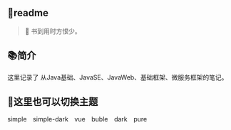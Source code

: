 ## 🎁readme

> 🍬 书到用时方恨少。

## 📚简介

这里记录了 从Java基础、JavaSE、JavaWeb、基础框架、微服务框架的笔记。

## 🍑这里也可以切换主题

<div class="demo-theme-preview">
  <a data-theme="theme-simple">simple</a>
  <a data-theme="theme-simple-dark">simple-dark</a>
  <a data-theme="vue">vue</a>
  <a data-theme="buble">buble</a>
  <a data-theme="dark">dark</a>
  <a data-theme="pure">pure</a>
</div>

<style>
  .demo-theme-preview a {
    padding-right: 10px;
  }

  .demo-theme-preview a:hover {
    cursor: pointer;
    text-decoration: underline;
  }
</style>

<script>
  var preview = Docsify.dom.find('.demo-theme-preview');
  var themes = Docsify.dom.findAll('[rel="stylesheet"]');

  preview.onclick = function (e) {
    var title = e.target.getAttribute('data-theme');

    themes.forEach(function (theme) {
      theme.disabled = theme.title !== title;
    });
  };
</script>
